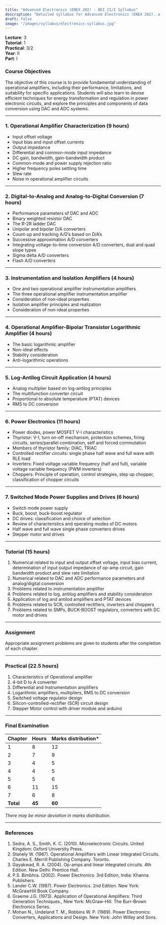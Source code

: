 ```yaml
---
title: "Advanced Electronics (ENEX 202) - BEI II/I Syllabus"
description: "Detailed syllabus for Advanced Electronics (ENEX 202), a second year, first part subject in the IOE BEI program."
draft: false
image: "/images/syllabus/electronics-syllabus.jpg"
---
```


**Lecture**: 3  
**Tutorial**: 1  
**Practical**: 3/2  
**Year**: II  
**Part**: I  

### Course Objectives
The objective of this course is to provide fundamental understanding of operational amplifiers, including their performance, limitations, and suitability for specific applications. Students will also learn to devise efficient techniques for energy transformation and regulation in power electronic circuits, and explore the principles and components of data conversion using DAC and ADC systems.

---

### 1. Operational Amplifier Characterization (9 hours)
- Input offset voltage
- Input bias and input offset currents
- Output impedance
- Differential and common-mode input impedance
- DC gain, bandwidth, gain-bandwidth product
- Common-mode and power supply rejection ratio
- Higher frequency poles settling time
- Slew rate
- Noise in operational amplifier circuits

---

### 2. Digital-to-Analog and Analog-to-Digital Conversion (7 hours)
- Performance parameters of DAC and ADC
- Binary weighted resistor DAC
- The R-2R ladder DAC
- Unipolar and bipolar D/A converters
- Count-up and tracking A/D’s based on D/A’s
- Successive approximation A/D converters
- Integrating voltage-to-time conversion A/D converters, dual and quad slope types
- Sigma delta A/D converters
- Flash A/D converters

---

### 3. Instrumentation and Isolation Amplifiers (4 hours)
- One and two operational amplifier instrumentation amplifiers
- The three operational amplifier instrumentation amplifier
- Consideration of non-ideal properties
- Isolation amplifier principles and realization
- Consideration of non-ideal properties

---

### 4. Operational Amplifier-Bipolar Transistor Logarithmic Amplifier (4 hours)
- The basic logarithmic amplifier
- Non-ideal effects
- Stability consideration
- Anti-logarithmic operations

---

### 5. Log-Antilog Circuit Application (4 hours)
- Analog multiplier based on log-antilog principles
- The multifunction converter circuit
- Proportional to absolute temperature (PTAT) devices
- RMS to DC conversion

---

### 6. Power Electronics (11 hours)
- Power diodes, power MOSFET V-I characteristics
- Thyristor: V-I, turn on-off mechanism, protection schemes, firing circuits, series/parallel combination, self and forced commutation
- Members of thyristor family: DIAC, TRIAC
- Controlled rectifier circuits: single phase half wave and full wave with RLE load
- Inverters: Fixed voltage variable frequency (half and full), variable voltage variable frequency (PWM inverters)
- Choppers: Principle of operation, control strategies, step up chopper, classification of chopper circuits

---

### 7. Switched Mode Power Supplies and Drives (6 hours)
- Switch mode power supply
- Buck, boost, buck-boost regulator
- DC drives: classification and choice of selection
- Review of characteristics and operating modes of DC motors
- Half wave and full wave single phase converters drives
- Stepper motor and drives

---

### Tutorial (15 hours)
1. Numerical related to input and output offset voltage, input bias current, determination of input output impedance of op-amp circuit, gain bandwidth product and slew rate limitation
2. Numerical related to DAC and ADC performance parameters and analog/digital conversion
3. Problems related to instrumentation amplifier
4. Problems related to log, antilog amplifiers and stability consideration
5. Application of log and antilod amplifiers and PTAT devices
6. Problems related to SCR, controlled rectifiers, inverters and choppers
7. Problems related to SMPs, BUCK-BOOST regulators, converters with DC motor and drives

---

### Assignment
Appropriate assignment problems are given to students after the completion of each chapter.

---

### Practical (22.5 hours)
1. Characteristics of Operational amplifier
2. 4-bit D to A converter
3. Differential and Instrumentation amplifiers
4. Logarithmic amplifiers, multipliers, RMS to DC conversion
5. Switched voltage regulator design
6. Silicon-controlled-rectifier (SCR) circuit design
7. Stepper Motor control with driver module and arduino

---

### Final Examination
| Chapter | Hours | Marks distribution* |
|---------|-------|---------------------|
| 1       | 8     | 12                  |
| 2       | 7     | 9                   |
| 3       | 4     | 5                   |
| 4       | 4     | 5                   |
| 5       | 5     | 6                   |
| 6       | 11    | 15                  |
| 7       | 6     | 8                   |
| **Total** | **45** | **60**             |

*There may be minor deviation in marks distribution.*

---

### References
1. Sedra, A. S., Smith, K. C. (2010). Microelectronic Circuits. United Kingdom: Oxford University Press.
2. Stanely W. (1987). Operational Amplifiers with Linear Integrated Circuits. Charles E. Merrill Publishing Company. Toronto.
3. Gayakwad, R. A. (2004). Op-amps and linear integrated circuits. 4th Edition. New Delhi: Prentice Hall.
4. P.S. Bimbhra. (2002). Power Electronics. 3rd Edition, India: Khanna Publishers.
5. Lander C.W. (1987). Power Electronics. 2nd Edition. New York: McGrawHill Book Company.
6. Graeme J.G. (1973). Application of Operational Amplifiers: Third Generation Techniques., New York: McGraw-Hill. The Burr-Brown Electronics Series.
7. Mohan N., Undeland T. M., Robbins W. P. (1989). Power Electronics: Converters, Applications and Design. New York: John Willey and Sons.
